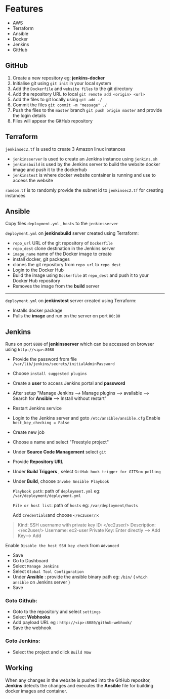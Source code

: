 # Features

 - AWS
 - Terraform
 - Ansible
 - Docker
 - Jenkins
 - GitHub

## GitHub

 1. Create a new repository eg: **jenkins-docker**
 2. Initialise git using `git init` in your local system
 3. Add the `Dockerfile` and `website files` to the git directory 
 4. Add the repository URL to local `git remote add <origin> <url>`
 5. Add the files to git locally using `git add ./`
 6. Commit the files `git commit -m "message" ./`
 7. Push the files to the `master` branch `git push origin master` and provide the login details
 8. Files will appear the GitHub repository

## Terraform

`jenkinsec2.tf` is used to create 3 Amazon linux instances
 - `jenkinsserver` is used to create an Jenkins instance using `jenkins.sh`
 - `jenkinsbuild` is used by the Jenkins server to build the website docker image and push it to the dockerhub
 - `jenkinstest` is where docker website container is running and use to access the website

`random.tf` is to randomly provide the subnet id to `jenkinsec2.tf` for creating instances

## Ansible

Copy files `deployment.yml` , `hosts`  to the `jenkinsserver`

`deployment.yml`  on **jenkinsbuild** server created using Terraform:

 - `repo_url` URL of the git repository of `Dockerfile`
 - `repo_dest` clone destination in the Jenkins server
 - `image_name` name of the Docker image to create
 - install docker, git packages
 - clones the git repository from `repo_url` to `repo_dest`
 - Login to the Docker Hub
 - Build the image using `Dockerfile` at `repo_dest` and push it to your Docker Hub repository
 - Removes the image from the **build** server
---
`deployment.yml`  on **jenkinstest** server created using Terraform:

 - Installs docker package
 - Pulls the **image** and run on the server on port `80:80`

## Jenkins

Runs on port `8080` of **jenkinsserver** which can be accessed on browser using `http://<ip>:8080`

 - Provide the password from file `/var/lib/jenkins/secrets/initialAdminPassword`
 - Choose `install suggested plugins`
 - Create a **user** to access Jenkins portal and **password**
 - After setup "Manage Jenkins --> Manage plugins --> available --> Search for **Ansible** --> Install without restart"
 - Restart Jenkins service
 - Login to the Jenkins server and goto `/etc/ansible/ansible.cfg`
  Enable `host_key_checking = False`
  
 - Create new job
 - Choose a name and select "Freestyle project"
 - Under **Source Code Management** select `git`
 - Provide **Repository URL**
 - Under **Build Triggers** , select `GitHub hook trigger for GITScm polling`
 - Under **Build**, choose `Invoke Ansible Playbook` 
 
   `Playbook path`: path of `deployment.yml`
      eg: `/var/deployment/deployment.yml`

    `File or host list`: path of `hosts`
      eg: `/var/deployment/hosts`

     Add `Credentials`and choose `</ec2user/>`: 

> Kind: SSH username with private key
> ID: </ec2user/>
> Description: </ec2user/>
> Username: ec2-user
> Private Key: Enter directly --> Add Key--> Add

  Enable `Disable the host SSH key check` from `Advanced`

 - Save
 - Go to Dashboard
 - Select `Manage Jenkins`
 - Select `Global Tool Configuration`
 - Under **Ansible** : provide the ansible binary path eg: `/bin/` ( `which ansible` on Jenkins server )
 - Save
   
### Goto Github: 
 - Goto to the repository and select `settings`
 - Select **Webhooks**
 - Add payload URL eg : `http://<ip>:8080/github-webhook/`
 - Save the webhook

### Goto Jenkins:

 - Select the project and click `Build Now`


## Working

When any changes in the website is pushed into the GitHub repositor,  **Jenkins** detects the changes and executes the **Ansible** file for building docker images and container.
